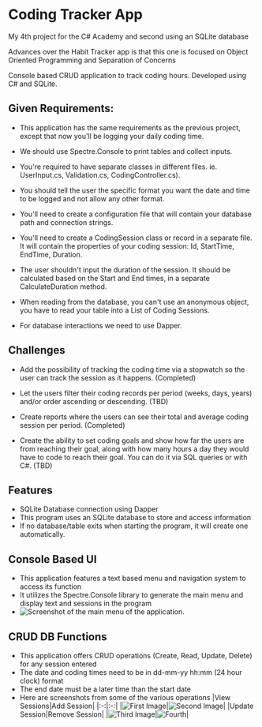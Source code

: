 # Coding Tracker App
My 4th project for the C# Academy and second using an SQLite database

Advances over the Habit Tracker app is that this one is focused on Object Oriented Programming and Separation of Concerns

Console based CRUD application to track coding hours. Developed using C# and SQLite.

## Given Requirements:

- This application has the same requirements as the previous project, except that now you'll be logging your daily coding time.

- We should use Spectre.Console to print tables and collect inputs.

- You're required to have separate classes in different files. ie. UserInput.cs, Validation.cs, CodingController.cs).

- You should tell the user the specific format you want the date and time to be logged and not allow any other format.

- You'll need to create a configuration file that will contain your database path and connection strings.

- You'll need to create a CodingSession class or record in a separate file. It will contain the properties of your coding session: Id, StartTime, EndTime, Duration.

- The user shouldn't input the duration of the session. It should be calculated based on the Start and End times, in a separate CalculateDuration method.

- When reading from the database, you can't use an anonymous object, you have to read your table into a List of Coding Sessions.

- For database interactions we need to use Dapper.

## Challenges

- Add the possibility of tracking the coding time via a stopwatch so the user can track the session as it happens. (Completed)

- Let the users filter their coding records per period (weeks, days, years) and/or order ascending or descending. (TBD)

- Create reports where the users can see their total and average coding session per period. (Completed)

- Create the ability to set coding goals and show how far the users are from reaching their goal, along with how many hours a day they would have to code to reach their goal. You can do it via SQL queries or with C#. (TBD)

## Features

- SQLite Database connection using Dapper
- This program uses an SQLite database to store and access information
- If no database/table exits when starting the program, it will create one automatically.

## Console Based UI

- This application features a text based menu and navigation system to access its function
- It utilizes the Spectre.Console library to generate the main menu and display text and sessions in the program
- ![Screenshot of the main menu of the application.](https://rvnprojectstorage.blob.core.windows.net/images/Console.CodingTracker/MainMenu.png)

## CRUD DB Functions

- This application offers CRUD operations (Create, Read, Update, Delete) for any session entered
- The date and coding times need to be in dd-mm-yy hh:mm (24 hour clock) format
- The end date must be a later time than the start date
- Here are screenshots from some of the various operations
  |View Sessions|Add Session|
  |:-:|:-:|
  |![First Image](https://rvnprojectstorage.blob.core.windows.net/images/Console.CodingTracker/ViewSessions.png)|![Second Image](https://rvnprojectstorage.blob.core.windows.net/images/Console.CodingTracker/AddSession.png)|
  |Update Session|Remove Session|
  |![Third Image](https://rvnprojectstorage.blob.core.windows.net/images/Console.CodingTracker/UpdateSession.png)|![Fourth](https://rvnprojectstorage.blob.core.windows.net/images/Console.CodingTracker/DeleteSession.png)|
 

  
